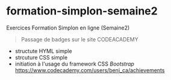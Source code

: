 # formation-simplon-semaine2
Exercices Formation Simplon en ligne (Semaine2)

> Passage de badges sur le site CODEACADEMY
* structute HYML simple
* strcuture CSS simple
* initiation à l'usage du framework CSS *Bootstrap*  
<https://www.codecademy.com/users/benj_ca/achievements>
